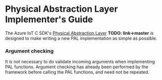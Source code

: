 # Physical Abstraction Layer Implementer's Guide

The Azure IoT C SDK's [Physical Abstraction Layer](https://github.com/Azure/azure-c-shared-utility/tree/pal/pal)  **TODO: link->master** is designed to make writing a new PAL implementation as simple as possible.

### Argument checking

It is not necessary to do validate incoming arguments when implementing PAL functions. Argument checking has already been performed by the framework before calling the PAL functions, and need not be repeated.
